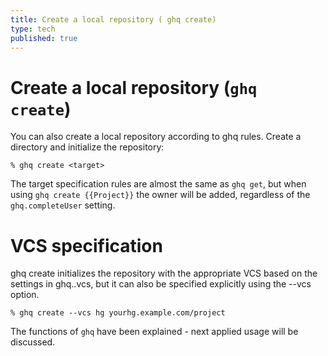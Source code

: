 ```yaml
---
title: Create a local repository ( ghq create)
type: tech
published: true
---
```


# Create a local repository (`ghq create`)

You can also create a local repository according to ghq rules. Create a directory and initialize the repository:

```console
% ghq create <target>
```

The target specification rules are almost the same as `ghq get`, but when using `ghq create {{Project}}` the owner will be added, regardless of the `ghq.completeUser` setting.

# VCS specification

ghq create initializes the repository with the appropriate VCS based on the settings in ghq.<base>.vcs, but it can also be specified explicitly using the --vcs option.

```console
% ghq create --vcs hg yourhg.example.com/project
```

The functions of `ghq` have been explained - next applied usage will be discussed.
